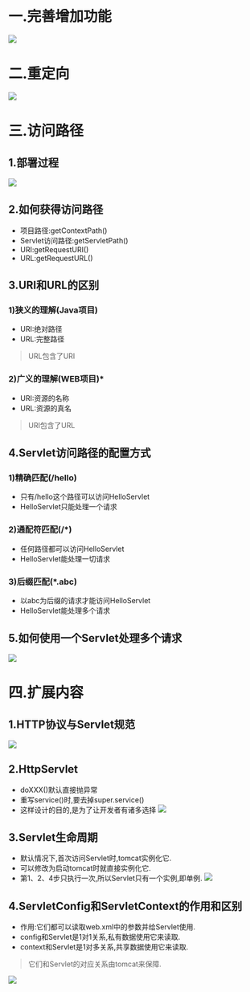 # 一.完善增加功能
![](1.png)

# 二.重定向
![](2.png)

# 三.访问路径
## 1.部署过程
![](3.png)

## 2.如何获得访问路径
- 项目路径:getContextPath()
- Servlet访问路径:getServletPath()
- URI:getRequestURI()
- URL:getRequestURL()

## 3.URI和URL的区别
### 1)狭义的理解(Java项目)
- URI:绝对路径
- URL:完整路径
> URL包含了URI

### 2)广义的理解(WEB项目)*
- URI:资源的名称
- URL:资源的真名
> URI包含了URL

## 4.Servlet访问路径的配置方式
### 1)精确匹配(/hello)
- 只有/hello这个路径可以访问HelloServlet
- HelloServlet只能处理一个请求

### 2)通配符匹配(/*)
- 任何路径都可以访问HelloServlet
- HelloServlet能处理一切请求

### 3)后缀匹配(*.abc)
- 以abc为后缀的请求才能访问HelloServlet
- HelloServlet能处理多个请求

## 5.如何使用一个Servlet处理多个请求
![](4.png)

# 四.扩展内容
## 1.HTTP协议与Servlet规范
![](5.png)

## 2.HttpServlet
- doXXX()默认直接抛异常
- 重写service()时,要去掉super.service()
- 这样设计的目的,是为了让开发者有诸多选择
![](6.png)

## 3.Servlet生命周期
- 默认情况下,首次访问Servlet时,tomcat实例化它.
- 可以修改为启动tomcat时就直接实例化它.
- 第1、2、4步只执行一次,所以Servlet只有一个实例,即单例.
![](7.png)

## 4.ServletConfig和ServletContext的作用和区别
- 作用:它们都可以读取web.xml中的参数并给Servlet使用.
- config和Servlet是1对1关系,私有数据使用它来读取.
- context和Servlet是1对多关系,共享数据使用它来读取.
> 它们和Servlet的对应关系由tomcat来保障.

![](8.png)

